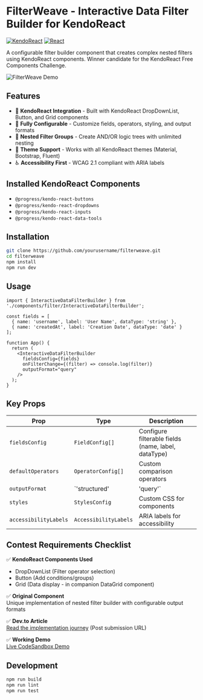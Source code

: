 
# FilterWeave - Interactive Data Filter Builder for KendoReact

[![KendoReact](https://img.shields.io/badge/KendoReact-%5E5.0.0-blue)](https://www.telerik.com/kendo-react-ui/)
[![React](https://img.shields.io/badge/React-%5E18.2.0-blue)](https://react.dev/)

A configurable filter builder component that creates complex nested filters using KendoReact components. Winner candidate for the KendoReact Free Components Challenge.

![FilterWeave Demo](https://via.placeholder.com/800x400.png?text=FilterWeave+Demo+Interface)

## Features

- 🧩 **KendoReact Integration** - Built with KendoReact DropDownList, Button, and Grid components
- 🔧 **Fully Configurable** - Customize fields, operators, styling, and output formats
- 🌳 **Nested Filter Groups** - Create AND/OR logic trees with unlimited nesting
- 🎨 **Theme Support** - Works with all KendoReact themes (Material, Bootstrap, Fluent)
- ♿ **Accessibility First** - WCAG 2.1 compliant with ARIA labels

## Installed KendoReact Components
- `@progress/kendo-react-buttons`
- `@progress/kendo-react-dropdowns` 
- `@progress/kendo-react-inputs`
- `@progress/kendo-react-data-tools`

## Installation

```bash
git clone https://github.com/yourusername/filterweave.git
cd filterweave
npm install
npm run dev
```

## Usage

```tsx
import { InteractiveDataFilterBuilder } from './components/filter/InteractiveDataFilterBuilder';

const fields = [
  { name: 'username', label: 'User Name', dataType: 'string' },
  { name: 'createdAt', label: 'Creation Date', dataType: 'date' }
];

function App() {
  return (
    <InteractiveDataFilterBuilder
      fieldsConfig={fields}
      onFilterChange={(filter) => console.log(filter)}
      outputFormat="query"
    />
  );
}
```

## Key Props

| Prop | Type | Description |
|------|------|-------------|
| `fieldsConfig` | `FieldConfig[]` | Configure filterable fields (name, label, dataType) |
| `defaultOperators` | `OperatorConfig[]` | Custom comparison operators |
| `outputFormat` | `'structured' | 'query'` | Output as JSON object or query string |
| `styles` | `StylesConfig` | Custom CSS for components |
| `accessibilityLabels` | `AccessibilityLabels` | ARIA labels for accessibility |

## Contest Requirements Checklist

✅ **KendoReact Components Used**  
- DropDownList (Filter operator selection)  
- Button (Add conditions/groups)  
- Grid (Data display - in companion DataGrid component)

✅ **Original Component**  
Unique implementation of nested filter builder with configurable output formats

✅ **Dev.to Article**  
[Read the implementation journey](https://dev.to/yourusername/filterweave-story) (Post submission URL)

✅ **Working Demo**  
[Live CodeSandbox Demo](https://codesandbox.io/your-demo-link)

## Development

```bash
npm run build
npm run lint
npm run test
```
